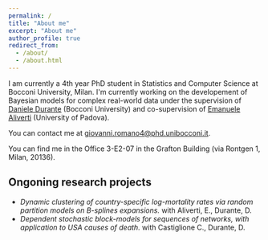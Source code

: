 ```yaml
---
permalink: /
title: "About me"
excerpt: "About me"
author_profile: true
redirect_from: 
  - /about/
  - /about.html
---
```


I am currently a 4th year PhD student in Statistics and Computer Science at Bocconi University, Milan.
I'm currently working on the developement of Bayesian models for complex real-world data under the supervision of [Daniele Durante](https://danieledurante.github.io/web/) (Bocconi University) and co-supervision of [Emanuele Aliverti](https://emanuelealiverti.github.io/) (University of Padova).

You can contact me at [giovanni.romano4@phd.unibocconi.it](mailto:giovanni.romano4@phd.unibocconi.it).

You can find me in the Office 3-E2-07 in the Grafton Building (via Rontgen 1, Milan, 20136).

## Ongoning research projects
- _Dynamic clustering of country-specific log-mortality rates via random partition models on B-splines expansions._ with Aliverti, E., Durante, D.
- _Dependent stochastic block-models for sequences of networks, with application to USA causes of death._ with Castiglione C., Durante, D.
